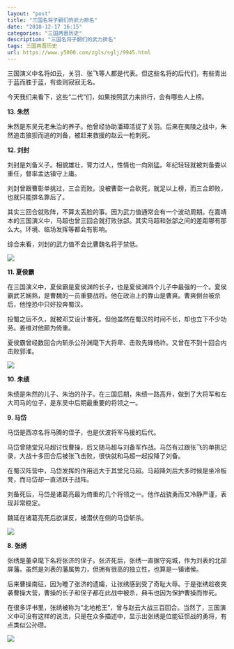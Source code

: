 ```yaml
---
layout: "post"
title: "三国名将子嗣们的武力排名"
date: "2018-12-17 16:15"
categories: "三国两晋历史"
description: "三国名将子嗣们的武力排名"
tags: 三国两晋历史
url: https://www.y5000.com/zgls/sglj/9945.html
---
```






三国演义中名将如云，关羽、张飞等人都是代表。但这些名将的后代们，有些青出于蓝而胜于蓝，有些则寂寂无名。

今天我们来看下，这些“二代”们，如果按照武力来排行，会有哪些人上榜。

**13\. 朱然**

朱然是东吴元老朱治的养子。他曾经协助潘璋活捉了关羽。后来在夷陵之战中，朱然追击狼狈而逃的刘备，被赶来救援的赵云一枪刺死。

**12\. 刘封**

刘封是刘备义子。相貌雄壮，膂力过人，性情也一向刚猛。年纪轻轻就被刘备委以重任，督率孟达镇守上庸。

刘封曾跟曹彰单挑过，三合而败。没被曹彰一合砍死，就足以上榜，而三合即败，也就只能排名靠后了。

其实三回合就败阵，不算太丢脸的事。因为武力值通常会有一个波动周期。在嘉靖本的三国演义中，马超也曾三回合就打败张郃。其实马超和张郃之间的差距哪有那么大。环境、临场发挥等都会有影响。

综合来看，刘封的武力值不会比曹魏名将于禁低。

![](https://img.y5000.com/uploads/allimg/170110/8-1F110144544236.jpg)

**11\. 夏侯霸**

在三国演义中，夏侯霸是夏侯渊的长子，也是夏侯渊四个儿子中最强的一个。夏侯霸武艺娴熟，是曹魏的一员重要战将。他在政治上的靠山是曹爽。曹爽倒台被杀后，他惶恐中只好投奔蜀汉。

投蜀之后不久，就被邓艾设计害死。但他虽然在蜀汉的时间不长，却也立下不少功劳。姜维对他颇为倚重。

夏侯霸曾经数回合内斩杀公孙渊麾下大将卑、击败先锋杨祚。又曾在不到十回合内击败郭淮。

![](https://img.y5000.com/uploads/allimg/170110/8-1F1101445543L.jpg)

**10\. 朱绩**

朱绩是朱然的儿子、朱治的孙子。在三国后期，朱绩一路高升，做到了大将军和左大司马的位子，是东吴中后期最重要的将领之一。

**9\. 马岱**

马岱是西凉名将马腾的侄子，也是伏波将军马援的后代。

马岱曾随堂兄马超讨伐曹操，后又随马超与刘备军作战。马岱有过跟张飞的单挑记录，大战十多回合后被张飞击败，很快就和马超一起投降了刘备。

在蜀汉阵营中，马岱发挥的作用远大于其堂兄马超。马超降刘后大多时候是坐冷板凳，而马岱却一直活跃于战阵。

刘备死后，马岱是诸葛亮最为倚重的几个将领之一。他作战骁勇而又冷静严谨，表现非常稳定。

魏延在诸葛亮死后欲谋反，被潜伏在侧的马岱斩杀。

![](https://img.y5000.com/uploads/allimg/170110/8-1F11014460HD.jpg)

**8\. 张绣**

张绣是董卓麾下名将张济的侄子。张济死后，张绣一直据守宛城，作为刘表的北部屏藩。虽然是刘表的藩属势力，但拥有很高的独立性，也算是一镇诸侯。

后来曹操南征，因为睡了张济的遗孀，让张绣感到受了奇耻大辱。于是张绣趁夜突袭曹操大营，曹操的长子和侄子都在此战中被杀，典韦也因为保护曹操而惨死。

在很多评书里，张绣被称为“北地枪王”，曾与赵云大战三百回合。当然了，三国演义中可没有这样的说法，只是在众多描述中，显示出张绣是位能征惯战的勇将，有点类似公孙瓒。

![](https://img.y5000.com/uploads/allimg/170110/8-1F11014461T07.jpg)
